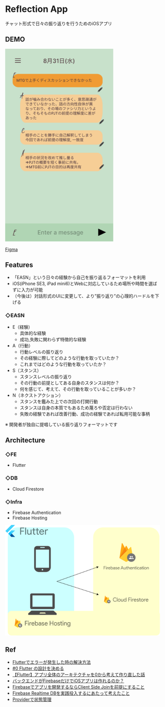 # Reflection App
チャット形式で日々の振り返りを行うためのiOSアプリ

## DEMO
<img src="ui.png" width="350px">

[Figma](https://www.figma.com/file/Hoqn0h6B3zDAGtcRuOfQGm/YWTReview?node-id=0%3A1)

## Features
* 「EASN」という日々の経験から自己を振り返るフォーマットを利用
* iOS(iPhone SE3, iPad mini6)とWebに対応しているため場所や時間を選ばずに入力が可能
* （今後は）対話形式のUIに変更して、より”振り返り”の心理的ハードルを下げる

### ◇EASN
* E（経験）
    * 具体的な経験
    * 成功,失敗に関わらず特徴的な経験
* A（行動）
    * 行動レベルの振り返り
    * その経験に際してどのような行動を取っていたか？
    * これまではどのような行動を取っていたか？
* S（スタンス）
    * スタンスレベルの振り返り
    * その行動の前提としてある自身のスタンスは何か？
    * 何を感じて、考えて、その行動を取っていることが多いか？
* N（ネクストアクション）
    * スタンスを鑑みた上での次回の打開行動
    * スタンスは自身の本質でもあるため蔑ろや否定は行わない
    * 失敗の経験であれば改善行動、成功の経験であれば転用可能な事柄

※ 開発者が独自に提唱している振り返りフォーマットです

## Architecture
### ◇FE
* Flutter
### ◇DB
* Cloud Firestore
### ◇Infra
* Firebase Authentication
* Firebase Hosting

<img src="drawio.png" width="500px">

## Ref
* [Flutterでエラーが発生した時の解決方法](https://qiita.com/717natsuki/items/ddb4adf13aec95e5f2e9)
* [#0 Flutter の設計を決める](https://wasabeef.medium.com/0-flutter-%E3%81%AE%E8%A8%AD%E8%A8%88%E3%82%92%E6%B1%BA%E3%82%81%E3%82%8B-4c6df9a77d67)
* [【Flutter】アプリ全体のアーキテクチャを0から考えて作り直した話](https://zenn.dev/chooyan/articles/eefc76dbd2ba25)
* [バックエンドがFirebaseだけでiOSアプリは作れるのか？](https://qiita.com/jumbOrNot/items/646e0c6b72ab47f452f5)
* [Firebaseでアプリを開発するならClient Side Joinを前提にすること](https://qiita.com/1amageek/items/afc1c0ceb15ffc2372fd)
* [Firebase Realtime DBを実践投入するにあたって考えたこと](https://qiita.com/1amageek/items/64bf85ec2cf1613cf507)
* [Providerで状態管理](https://www.flutter-study.dev/firebase-app/provider)